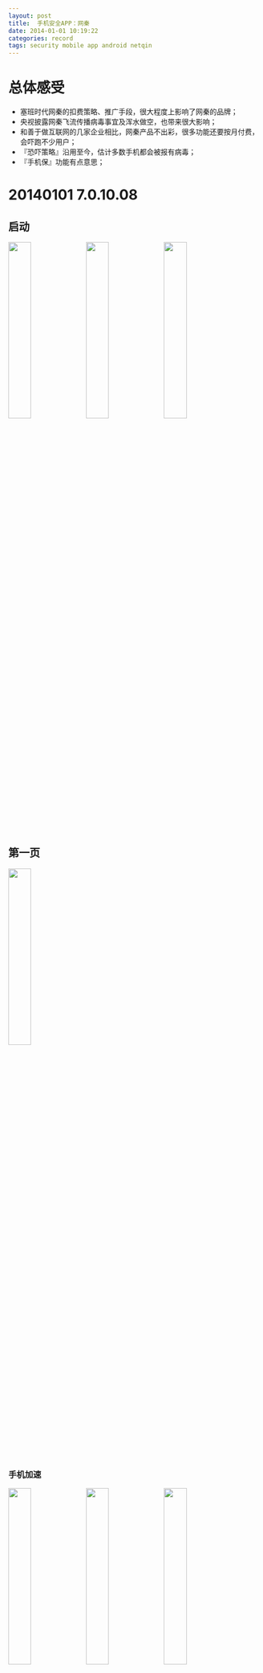 ```yaml
---
layout: post
title:  手机安全APP：网秦
date: 2014-01-01 10:19:22
categories: record
tags: security mobile app android netqin
---
```


# 总体感受

- 塞班时代网秦的扣费策略、推广手段，很大程度上影响了网秦的品牌；
- 央视披露网秦飞流传播病毒事宜及浑水做空，也带来很大影响；
- 和善于做互联网的几家企业相比，网秦产品不出彩，很多功能还要按月付费，会吓跑不少用户；
- 『恐吓策略』沿用至今，估计多数手机都会被报有病毒；
- 『手机保』功能有点意思；

# 20140101 7.0.10.08

## 启动

<img src="/img/android-secure-app-nq/7.0.10.08/nq-01.png" style="width: 30%; height: 30%"/>
<img src="/img/android-secure-app-nq/7.0.10.08/nq-02.png" style="width: 30%; height: 30%"/>
<img src="/img/android-secure-app-nq/7.0.10.08/nq-03.png" style="width: 30%; height: 30%"/>

## 第一页

<img src="/img/android-secure-app-nq/7.0.10.08/nq-04.png" style="width: 30%; height: 30%"/>

### 手机加速

<img src="/img/android-secure-app-nq/7.0.10.08/nq-05.png" style="width: 30%; height: 30%"/>
<img src="/img/android-secure-app-nq/7.0.10.08/nq-06.png" style="width: 30%; height: 30%"/>
<img src="/img/android-secure-app-nq/7.0.10.08/nq-07.png" style="width: 30%; height: 30%"/>

### 病毒查杀

<img src="/img/android-secure-app-nq/7.0.10.08/nq-08.png" style="width: 30%; height: 30%"/>
<img src="/img/android-secure-app-nq/7.0.10.08/nq-09.png" style="width: 30%; height: 30%"/>

### 防骚扰

<img src="/img/android-secure-app-nq/7.0.10.08/nq-10.png" style="width: 30%; height: 30%"/>
<img src="/img/android-secure-app-nq/7.0.10.08/nq-11.png" style="width: 30%; height: 30%"/>

### 账户保镖（收费）

<img src="/img/android-secure-app-nq/7.0.10.08/nq-12.png" style="width: 30%; height: 30%"/>

### 手机保（收费）

<img src="/img/android-secure-app-nq/7.0.10.08/nq-13.png" style="width: 30%; height: 30%"/>
<img src="/img/android-secure-app-nq/7.0.10.08/nq-14.png" style="width: 30%; height: 30%"/>
<img src="/img/android-secure-app-nq/7.0.10.08/nq-15.png" style="width: 30%; height: 30%"/>
<img src="/img/android-secure-app-nq/7.0.10.08/nq-16.png" style="width: 30%; height: 30%"/>

## 第二页

<img src="/img/android-secure-app-nq/7.0.10.08/nq-17.png" style="width: 30%; height: 30%"/>

### 软件管家

<img src="/img/android-secure-app-nq/7.0.10.08/nq-18.png" style="width: 30%; height: 30%"/>

### 通话防窃听

<img src="/img/android-secure-app-nq/7.0.10.08/nq-19.png" style="width: 30%; height: 30%"/>

### 私密空间

<img src="/img/android-secure-app-nq/7.0.10.08/nq-20.png" style="width: 30%; height: 30%"/>

### 手机防盗

<img src="/img/android-secure-app-nq/7.0.10.08/nq-21.png" style="width: 30%; height: 30%"/>

### 高级工具

<img src="/img/android-secure-app-nq/7.0.10.08/nq-22.png" style="width: 30%; height: 30%"/>

## 设置

<img src="/img/android-secure-app-nq/7.0.10.08/nq-23.png" style="width: 30%; height: 30%"/>
<img src="/img/android-secure-app-nq/7.0.10.08/nq-24.png" style="width: 30%; height: 30%"/>
<img src="/img/android-secure-app-nq/7.0.10.08/nq-25.png" style="width: 30%; height: 30%"/>
<img src="/img/android-secure-app-nq/7.0.10.08/nq-26.png" style="width: 30%; height: 30%"/>
<img src="/img/android-secure-app-nq/7.0.10.08/nq-27.png" style="width: 30%; height: 30%"/>
<img src="/img/android-secure-app-nq/7.0.10.08/nq-28.png" style="width: 30%; height: 30%"/>

## 其他

<img src="/img/android-secure-app-nq/7.0.10.08/nq-29.png" style="width: 30%; height: 30%"/>
<img src="/img/android-secure-app-nq/7.0.10.08/nq-30.png" style="width: 30%; height: 30%"/>
<img src="/img/android-secure-app-nq/7.0.10.08/nq-31.png" style="width: 30%; height: 30%"/>